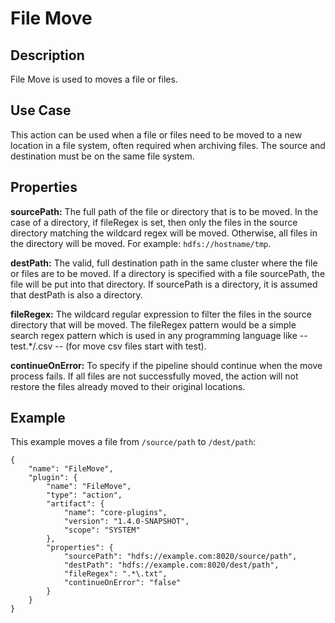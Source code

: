 # File Move


Description
-----------
File Move is used to moves a file or files.


Use Case
--------
This action can be used when a file or files need to be moved to a new location in a file system, often required when archiving files. The source and destination must be on the same file system.


Properties
----------
**sourcePath:** The full path of the file or directory that is to be moved. In the case of a directory, if fileRegex is set, then only the files in the source directory matching the wildcard regex will be moved. Otherwise, all files in the directory will be moved. For example: `hdfs://hostname/tmp`.

**destPath:** The valid, full destination path in the same cluster where the file or files are to be moved. If a directory is specified with a file sourcePath, the file will be put into that directory. If sourcePath is a directory, it is assumed that destPath is also a directory.

**fileRegex:** The wildcard regular expression to filter the files in the source directory that will be moved. The fileRegex pattern would be a simple search regex pattern which is used in any programming language like -- test.*/.csv -- (for move csv files start with test).

**continueOnError:** To specify if the pipeline should continue when the move process fails. If all files are not successfully moved, the action will not restore the files already moved to their original locations.


Example
-------
This example moves a file from `/source/path` to `/dest/path`:

    {
        "name": "FileMove",
        "plugin": {
            "name": "FileMove",
            "type": "action",
            "artifact": {
                "name": "core-plugins",
                "version": "1.4.0-SNAPSHOT",
                "scope": "SYSTEM"
            },
            "properties": {
                "sourcePath": "hdfs://example.com:8020/source/path",
                "destPath": "hdfs://example.com:8020/dest/path",
                "fileRegex": ".*\.txt",
                "continueOnError": "false"
            }
        }
    }
